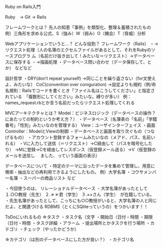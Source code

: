 Ruby on Rails入門

Ruby　→ Git → Rails

フレームワークとは？
先人の知恵「事例」を類型化、整理＆蓄積されたもの
例）三角形を求める公式、S（強み）W（弱み）O（機会）T（脅威）分析

Webアプリケーションでいうと…？
どんな役割？
フレームワーク（Rails）
・→リクエスト処理（人の名簿のエクセルファイルがあるとして、それをRubyのソースプログラ	ム（名前だけ抜き出して！みたいな＝リクエスト）→データベースに保存する
・→描画処理
・データベース問い合わせ（データ保存して、とか）
などなど

設計哲学
・DRY(don’t repeat yourself)
→同じことを繰り返さない（for文使えよ、みたいな）
CoC(convention over coniguration)
→設定よりも規約（例/命名規則：Railsでコードを書くとき「ファイル名はこうしてください」と指定されている　「複数形にしてください」みたいな。縛りが多い）
例：names_request.rbとか言う名前だったらリクエスト処理してくれる


MVCアーキテクチャとは？
Model：ビジネスロジック（データベースの操作？にあたっての制約というか考え方？）
	・データベース（名簿表の「名前」「学籍番号」「性別」みたいなのを管理する）
View：ユーザインターフェイス
	・画面
Controller：ModelとViewの制御
	・データベースと画面を取り次ぐもの（つなげるもの）
	・アカウント登録するフォームみたいなの（メアド、パス、名前いれる）
	・Vに入力して送信（＝リクエスト）→C経由して（パスを暗号化したり）
	→Mに登録→Cを経由してレスポンス（仮登録メール送る）→V（仮登録のメールを送信し
	　ました、っていう画面の表示）






データベースについて
・特定のテーマに沿ったデータを集めて管理し、用意に検索・抽出などの再利用できるようにしたもの。
例）大学名簿
・コウサメンバー名簿
・スーパーの商品リスト
など

・今回使うのは、
	リレーショナルデータベース
		・大学名簿があったとして
			１.○○教授（先生）
			２.＊＊君（学生）
			３.××さん（学生）　が在籍している。
		・先生名簿があったとして、こっちにも○○教授がいると、大学名簿の人と同じだよ、と関連づける
	RDBMS（とくにSQliteっていうの）をつかいます！！


ToDoにいれるもの
☆タスク
・タスク名（文字
・開始日（日付・時間
・期限（日付・時間
・タスク詳細
・アラーム
・提出場所とかタスクを行う場所
・カテゴリ
・チェック（やったかどうか）

☆カテゴリ（は別のデータベースにした方が良い？）
・カテゴリ名